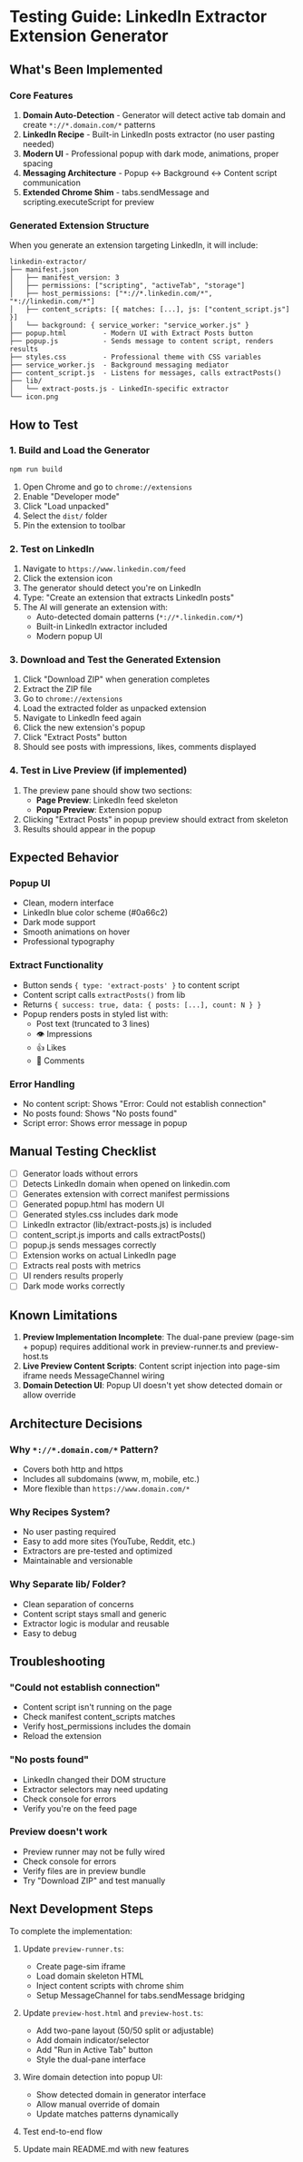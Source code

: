 # Testing Guide: LinkedIn Extractor Extension Generator

## What's Been Implemented

### Core Features
1. **Domain Auto-Detection** - Generator will detect active tab domain and create `*://*.domain.com/*` patterns
2. **LinkedIn Recipe** - Built-in LinkedIn posts extractor (no user pasting needed)
3. **Modern UI** - Professional popup with dark mode, animations, proper spacing
4. **Messaging Architecture** - Popup ↔ Background ↔ Content script communication
5. **Extended Chrome Shim** - tabs.sendMessage and scripting.executeScript for preview

### Generated Extension Structure

When you generate an extension targeting LinkedIn, it will include:

```
linkedin-extractor/
├── manifest.json
│   ├── manifest_version: 3
│   ├── permissions: ["scripting", "activeTab", "storage"]
│   ├── host_permissions: ["*://*.linkedin.com/*", "*://linkedin.com/*"]
│   ├── content_scripts: [{ matches: [...], js: ["content_script.js"] }]
│   └── background: { service_worker: "service_worker.js" }
├── popup.html         - Modern UI with Extract Posts button
├── popup.js           - Sends message to content script, renders results
├── styles.css         - Professional theme with CSS variables
├── service_worker.js  - Background messaging mediator
├── content_script.js  - Listens for messages, calls extractPosts()
├── lib/
│   └── extract-posts.js - LinkedIn-specific extractor
└── icon.png
```

## How to Test

### 1. Build and Load the Generator

```bash
npm run build
```

1. Open Chrome and go to `chrome://extensions`
2. Enable "Developer mode"
3. Click "Load unpacked"
4. Select the `dist/` folder
5. Pin the extension to toolbar

### 2. Test on LinkedIn

1. Navigate to `https://www.linkedin.com/feed`
2. Click the extension icon
3. The generator should detect you're on LinkedIn
4. Type: "Create an extension that extracts LinkedIn posts"
5. The AI will generate an extension with:
   - Auto-detected domain patterns (`*://*.linkedin.com/*`)
   - Built-in LinkedIn extractor included
   - Modern popup UI

### 3. Download and Test the Generated Extension

1. Click "Download ZIP" when generation completes
2. Extract the ZIP file
3. Go to `chrome://extensions`
4. Load the extracted folder as unpacked extension
5. Navigate to LinkedIn feed again
6. Click the new extension's popup
7. Click "Extract Posts" button
8. Should see posts with impressions, likes, comments displayed

### 4. Test in Live Preview (if implemented)

1. The preview pane should show two sections:
   - **Page Preview**: LinkedIn feed skeleton
   - **Popup Preview**: Extension popup
2. Clicking "Extract Posts" in popup preview should extract from skeleton
3. Results should appear in the popup

## Expected Behavior

### Popup UI
- Clean, modern interface
- LinkedIn blue color scheme (#0a66c2)
- Dark mode support
- Smooth animations on hover
- Professional typography

### Extract Functionality
- Button sends `{ type: 'extract-posts' }` to content script
- Content script calls `extractPosts()` from lib
- Returns `{ success: true, data: { posts: [...], count: N } }`
- Popup renders posts in styled list with:
  - Post text (truncated to 3 lines)
  - 👁️ Impressions
  - 👍 Likes
  - 💬 Comments

### Error Handling
- No content script: Shows "Error: Could not establish connection"
- No posts found: Shows "No posts found"
- Script error: Shows error message in popup

## Manual Testing Checklist

- [ ] Generator loads without errors
- [ ] Detects LinkedIn domain when opened on linkedin.com
- [ ] Generates extension with correct manifest permissions
- [ ] Generated popup.html has modern UI
- [ ] Generated styles.css includes dark mode
- [ ] LinkedIn extractor (lib/extract-posts.js) is included
- [ ] content_script.js imports and calls extractPosts()
- [ ] popup.js sends messages correctly
- [ ] Extension works on actual LinkedIn page
- [ ] Extracts real posts with metrics
- [ ] UI renders results properly
- [ ] Dark mode works correctly

## Known Limitations

1. **Preview Implementation Incomplete**: The dual-pane preview (page-sim + popup) requires additional work in preview-runner.ts and preview-host.ts
2. **Live Preview Content Scripts**: Content script injection into page-sim iframe needs MessageChannel wiring
3. **Domain Detection UI**: Popup UI doesn't yet show detected domain or allow override

## Architecture Decisions

### Why `*://*.domain.com/*` Pattern?
- Covers both http and https
- Includes all subdomains (www, m, mobile, etc.)
- More flexible than `https://www.domain.com/*`

### Why Recipes System?
- No user pasting required
- Easy to add more sites (YouTube, Reddit, etc.)
- Extractors are pre-tested and optimized
- Maintainable and versionable

### Why Separate lib/ Folder?
- Clean separation of concerns
- Content script stays small and generic
- Extractor logic is modular and reusable
- Easy to debug

## Troubleshooting

### "Could not establish connection"
- Content script isn't running on the page
- Check manifest content_scripts matches
- Verify host_permissions includes the domain
- Reload the extension

### "No posts found"
- LinkedIn changed their DOM structure
- Extractor selectors may need updating
- Check console for errors
- Verify you're on the feed page

### Preview doesn't work
- Preview runner may not be fully wired
- Check console for errors
- Verify files are in preview bundle
- Try "Download ZIP" and test manually

## Next Development Steps

To complete the implementation:

1. Update `preview-runner.ts`:
   - Create page-sim iframe
   - Load domain skeleton HTML
   - Inject content scripts with chrome shim
   - Setup MessageChannel for tabs.sendMessage bridging

2. Update `preview-host.html` and `preview-host.ts`:
   - Add two-pane layout (50/50 split or adjustable)
   - Add domain indicator/selector
   - Add "Run in Active Tab" button
   - Style the dual-pane interface

3. Wire domain detection into popup UI:
   - Show detected domain in generator interface
   - Allow manual override of domain
   - Update matches patterns dynamically

4. Test end-to-end flow
5. Update main README.md with new features

